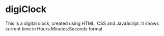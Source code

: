 # digiClock
 This is a digital clock, created using HTML, CSS and JavaScript. It shows current time in Hours:Minutes:Seconds format
